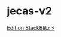 # jecas-v2

[Edit on StackBlitz ⚡️](https://stackblitz.com/edit/sveltejs-kit-template-default-k6cr4u)